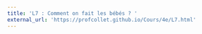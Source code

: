 ```yaml
---
title: 'L7 : Comment on fait les bébés ? '
external_url: 'https://profcollet.github.io/Cours/4e/L7.html'
---
```


